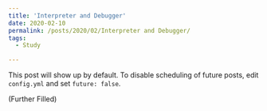 ```yaml
---
title: 'Interpreter and Debugger'
date: 2020-02-10
permalink: /posts/2020/02/Interpreter and Debugger/
tags:
  - Study

---
```


This post will show up by default. To disable scheduling of future posts, edit `config.yml` and set `future: false`. 

(Further Filled)